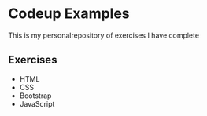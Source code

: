 # Codeup Examples

This is my personalrepository of exercises I have complete

## Exercises
- HTML
- CSS
- Bootstrap
- JavaScript